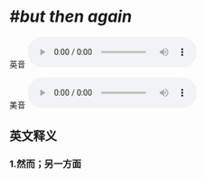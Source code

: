 # ***\#but then again*** 
英音
<audio src="./media/but then again1_AAC.aac" controls="controls"></audio>

美音
<audio src="./media/but then again2_AAC.aac" controls="controls"></audio>



  

英文释义
---
### 1.**然而；另一方面**  


